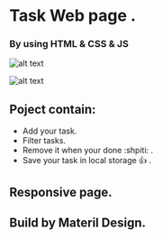 # Task Web page .

### By using HTML & CSS & JS 

![alt text](https://raw.githubusercontent.com/abdulrahmanabdullah/jsTask/master/images/Selection_065.png)


![alt text](../Selection_065.png)

## Poject contain: 
- Add your task. 
- Filter tasks.
- Remove it when your done  :shpiti: .
- Save your task in local storage :+1: .

## Responsive page. 

## Build by Materil Design.

